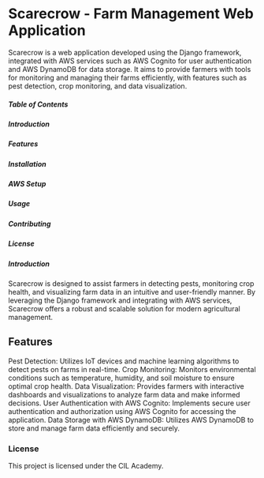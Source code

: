 # Scarecrow - Farm Management Web Application

Scarecrow is a web application developed using the Django framework, integrated with AWS services such as AWS Cognito for user authentication and AWS DynamoDB for data storage. It aims to provide farmers with tools for monitoring and managing their farms efficiently, with features such as pest detection, crop monitoring, and data visualization.

##### Table of Contents

##### Introduction

##### Features

##### Installation

##### AWS Setup

##### Usage

##### Contributing

##### License

##### Introduction

Scarecrow is designed to assist farmers in detecting pests, monitoring crop health, and visualizing farm data in an intuitive and user-friendly manner. By leveraging the Django framework and integrating with AWS services, Scarecrow offers a robust and scalable solution for modern agricultural management.

## Features

Pest Detection: Utilizes IoT devices and machine learning algorithms to detect pests on farms in real-time.
Crop Monitoring: Monitors environmental conditions such as temperature, humidity, and soil moisture to ensure optimal crop health.
Data Visualization: Provides farmers with interactive dashboards and visualizations to analyze farm data and make informed decisions.
User Authentication with AWS Cognito: Implements secure user authentication and authorization using AWS Cognito for accessing the application.
Data Storage with AWS DynamoDB: Utilizes AWS DynamoDB to store and manage farm data efficiently and securely.

### License

This project is licensed under the CIL Academy.
